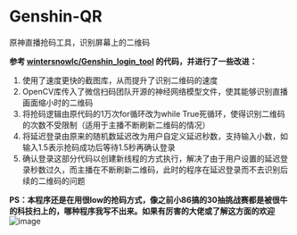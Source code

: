 # Genshin-QR
原神直播抢码工具，识别屏幕上的二维码

**参考 [wintersnowlc/Genshin_login_tool](https://github.com/wintersnowlc/Genshin_login_tool) 的代码，并进行了一些改进：**
1. 使用了速度更快的截图库，从而提升了识别二维码的速度
2. OpenCV库传入了微信扫码团队开源的神经网络模型文件，使其能够识别直播画面缩小时的二维码
3. 将抢码逻辑由原代码的1万次for循环改为while True死循环，使得识别二维码的次数不受限制（适用于主播不断刷新二维码的情况）
4. 将延迟登录由原来的随机数延迟改为用户自定义延迟秒数，支持输入小数，如输入1.5表示抢码成功后等待1.5秒再确认登录
5. 确认登录这部分代码以创建新线程的方式执行，解决了由于用户设置的延迟登录秒数过久，而主播在不断刷新二维码，此时的程序在延迟登录而不去识别后续的二维码的问题



**PS：本程序还是在用很low的抢码方式，像之前小86搞的30抽挑战赛都是被很牛的科技扫上的，哪种程序我写不出来。如果有厉害的大佬或了解这方面的欢迎**![image](https://github.com/Mr-Deng67/Genshin-QR/assets/52495231/689c2323-3da3-453f-adf8-fb8eb2c7b68b)


